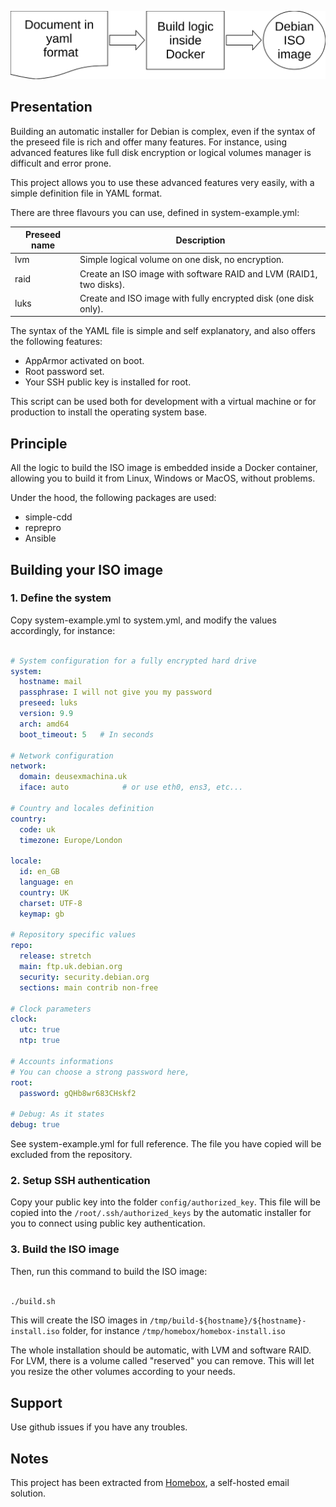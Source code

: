 
![d](docs/process.svg)

## Presentation

Building an automatic installer for Debian is complex, even if the syntax of the preseed file is rich and offer many
features.  For instance, using advanced features like full disk encryption or logical volumes manager is difficult and
error prone.

This project allows you to use these advanced features very easily, with a simple definition file in YAML format.

There are three flavours you can use, defined in system-example.yml:

| Preseed name | Description                                                        |
|--------------|--------------------------------------------------------------------|
| lvm          | Simple logical volume on one disk, no encryption.                  |
| raid         | Create an ISO image with software RAID and LVM (RAID1, two disks). |
| luks         | Create and ISO image with fully encrypted disk (one disk only).    |

The syntax of the YAML file is simple and self explanatory, and also offers the following features:

- AppArmor activated on boot.
- Root password set.
- Your SSH public key is installed for root.

This script can be used both for development with a virtual machine or for production to install the operating system
base.

## Principle

All the logic to build the ISO image is embedded inside a Docker container, allowing you to build it from Linux, Windows
or MacOS, without problems.

Under the hood, the following packages are used:

- simple-cdd
- reprepro
- Ansible

## Building your ISO image

### 1. Define the system

Copy system-example.yml to system.yml, and modify the values accordingly, for instance:

```yaml

# System configuration for a fully encrypted hard drive
system:
  hostname: mail
  passphrase: I will not give you my password
  preseed: luks
  version: 9.9
  arch: amd64
  boot_timeout: 5   # In seconds

# Network configuration
network:
  domain: deusexmachina.uk
  iface: auto            # or use eth0, ens3, etc...

# Country and locales definition
country:
  code: uk
  timezone: Europe/London

locale:
  id: en_GB
  language: en
  country: UK
  charset: UTF-8
  keymap: gb

# Repository specific values
repo:
  release: stretch
  main: ftp.uk.debian.org
  security: security.debian.org
  sections: main contrib non-free

# Clock parameters
clock:
  utc: true
  ntp: true

# Accounts informations
# You can choose a strong password here,
root:
  password: gQHb8wr683CHskf2

# Debug: As it states
debug: true

```

See system-example.yml for full reference. The file you have copied will be excluded from the repository.

### 2. Setup SSH authentication

Copy your public key into the folder `config/authorized_key`. This file will be copied into the
`/root/.ssh/authorized_keys` by the automatic installer for you to connect using public key authentication.

### 3. Build the ISO image

Then, run this command to build the ISO image:

```sh

./build.sh

```

This will create the ISO images in `/tmp/build-${hostname}/${hostname}-install.iso` folder, for instance
`/tmp/homebox/homebox-install.iso`

The whole installation should be automatic, with LVM and software RAID.  For LVM, there is a volume called "reserved"
you can remove. This will let you resize the other volumes according to your needs.

## Support

Use github issues if you have any troubles.

## Notes

This project has been extracted from [Homebox](https://github.com/progmaticltd/homebox), a self-hosted email solution.
